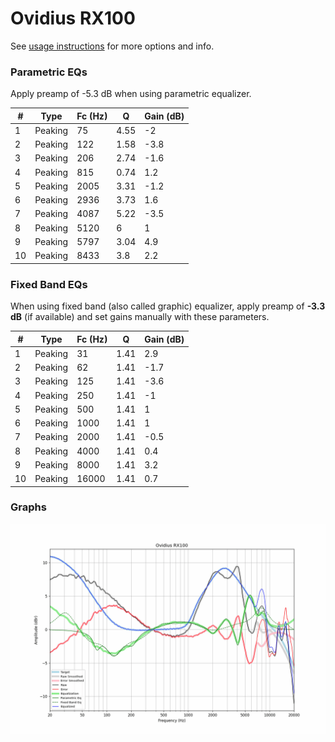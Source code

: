 # Ovidius RX100
See [usage instructions](https://github.com/jaakkopasanen/AutoEq#usage) for more options and info.

### Parametric EQs
Apply preamp of -5.3 dB when using parametric equalizer.

|   # | Type    |   Fc (Hz) |    Q |   Gain (dB) |
|-----|---------|-----------|------|-------------|
|   1 | Peaking |        75 | 4.55 |        -2   |
|   2 | Peaking |       122 | 1.58 |        -3.8 |
|   3 | Peaking |       206 | 2.74 |        -1.6 |
|   4 | Peaking |       815 | 0.74 |         1.2 |
|   5 | Peaking |      2005 | 3.31 |        -1.2 |
|   6 | Peaking |      2936 | 3.73 |         1.6 |
|   7 | Peaking |      4087 | 5.22 |        -3.5 |
|   8 | Peaking |      5120 | 6    |         1   |
|   9 | Peaking |      5797 | 3.04 |         4.9 |
|  10 | Peaking |      8433 | 3.8  |         2.2 |

### Fixed Band EQs
When using fixed band (also called graphic) equalizer, apply preamp of **-3.3 dB** (if available) and set gains manually with these parameters.

|   # | Type    |   Fc (Hz) |    Q |   Gain (dB) |
|-----|---------|-----------|------|-------------|
|   1 | Peaking |        31 | 1.41 |         2.9 |
|   2 | Peaking |        62 | 1.41 |        -1.7 |
|   3 | Peaking |       125 | 1.41 |        -3.6 |
|   4 | Peaking |       250 | 1.41 |        -1   |
|   5 | Peaking |       500 | 1.41 |         1   |
|   6 | Peaking |      1000 | 1.41 |         1   |
|   7 | Peaking |      2000 | 1.41 |        -0.5 |
|   8 | Peaking |      4000 | 1.41 |         0.4 |
|   9 | Peaking |      8000 | 1.41 |         3.2 |
|  10 | Peaking |     16000 | 1.41 |         0.7 |

### Graphs
![](./Ovidius%20RX100.png)

